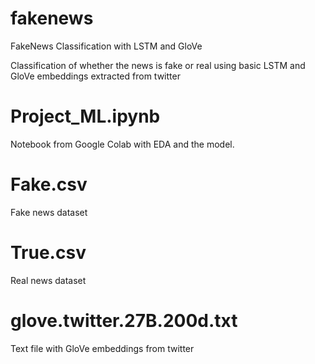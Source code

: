 # fakenews
FakeNews Classification with LSTM and GloVe

Classification of whether the news is fake or real using basic LSTM and GloVe embeddings extracted from twitter

# Project_ML.ipynb
Notebook from Google Colab with EDA and the model.

# Fake.csv 
Fake news dataset

# True.csv
Real news dataset

# glove.twitter.27B.200d.txt
Text file with GloVe embeddings from twitter
